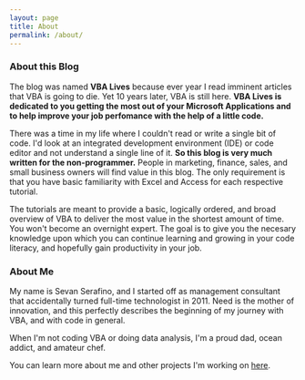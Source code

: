 ```yaml
---
layout: page
title: About
permalink: /about/
---
```


### About this Blog 

The blog was named **VBA Lives** because ever year I read imminent articles that VBA is going to die. Yet 10 years later, VBA is still here.  **VBA Lives is dedicated to you getting the most out of your Microsoft Applications and to help improve your job perfomance with the help of a little code.**  

There was a time in my life where I couldn't read or write a single bit of code.  I'd look at an integrated development environment (IDE) or code editor and not understand a single line of it.  **So this blog is very much written for the non-programmer.**  People in marketing, finance, sales, and small business owners will find value in this blog.  The only requirement is that you have basic familiarity with Excel and Access for each respective tutorial.

The tutorials are meant to provide a basic, logically ordered, and broad overview of VBA to deliver the most value in the shortest amount of time.  You won't become an overnight expert.  The goal is to give you the necesary knowledge upon which you can continue learning and growing in your code literacy, and hopefully gain productivity in your job.  



### About Me

My name is Sevan Serafino, and I started off as management consultant that accidentally turned full-time technologist in 2011.  Need is the mother of innovation, and this perfectly describes the beginning of my journey with VBA, and with code in general.   

When I'm not coding VBA or doing data analysis, I'm a proud dad, ocean addict, and amateur chef. 

You can learn more about me and other projects I'm working on [here](https://vbastilllives.github.io/PersonalPage/).






